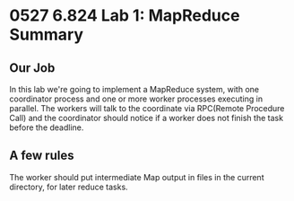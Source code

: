 # 0527 6.824 Lab 1: MapReduce Summary

## Our Job
In this lab we're going to implement a MapReduce system, with one coordinator process and one or more worker processes executing in parallel. The workers will talk to the coordinate via RPC(Remote Procedure Call) and the coordinator should notice if a worker does not finish the task before the deadline.

## A few rules
The worker should put intermediate Map output in files in the current directory, for later reduce tasks.
